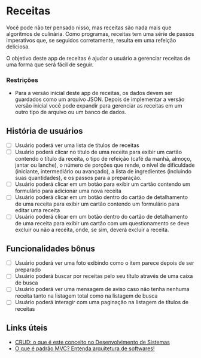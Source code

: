 # Receitas

Você pode não ter pensado nisso, mas receitas são nada mais que algoritmos de culinária. Como programas, receitas tem uma série de passos imperativos que, se seguidos corretamente, resulta em uma refeição deliciosa.

O objetivo deste app de receitas é ajudar o usuário a gerenciar receitas de uma forma que será fácil de seguir.

### Restrições

- Para a versão inicial deste app de receitas, os dados devem ser guardados como um arquivo JSON. Depois de implementar a versão versão inicial você pode expandir para gerenciar as receitas em um outro tipo de arquivo ou um banco de dados.

## História de usuários

- [ ] Usuário poderá ver uma lista de títulos de receitas
- [ ] Usuário poderá clicar no título de uma receita para exibir um cartão contendo o título da receita, o tipo de refeição (café da manhã, almoço, jantar ou lanche), o número de porções que rende, o nível de dificuldade (iniciante, intermediário ou avançado), a lista de ingredientes (incluindo suas quantidades), e os passos para a preparação.
- [ ] Usuário poderá clicar em um botão para exibir um cartão contendo um formulário para adicionar uma nova receita
- [ ] Usuário poderá clicar em um botão dentro do cartão de detalhamento de uma receita para exibir um cartão contendo um formulário para editar uma receita
- [ ] Usuário poderá clicar em um botão dentro do cartão de detalhamento de uma receita para exibir um cartão com um questionamento se deve excluir ou não a receita, onde, se sim, deverá excluir a receita.

## Funcionalidades bônus

- [ ] Usuário poderá ver uma foto exibindo como o item parece depois de ser preparado
- [ ] Usuário poderá buscar por receitas pelo seu título através de uma caixa de busca
- [ ] Usuário poderá ver uma mensagem de aviso caso não tenha nenhuma receita tanto na listagem total como na listagem de busca
- [ ] Usuário poderá interagir com uma paginação na listagem de títulos de receitas

## Links úteis

- [CRUD: o que é este conceito no Desenvolvimento de Sistemas](https://angelopublio.com.br/blog/crud)
- [O que é padrão MVC? Entenda arquitetura de softwares!](https://www.lewagon.com/pt-BR/blog/o-que-e-padrao-mvc)
